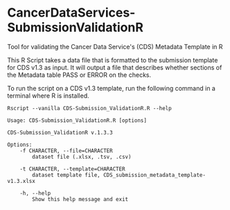 # CancerDataServices-SubmissionValidationR
Tool for validating the Cancer Data Service's (CDS) Metadata Template in R

This R Script takes a data file that is formatted to the submission template for CDS v1.3 as input. It will output a file that describes whether sections of the Metadata table PASS or ERROR on the checks.

To run the script on a CDS v1.3 template, run the following command in a terminal where R is installed.

```
Rscript --vanilla CDS-Submission_ValidationR.R --help    

Usage: CDS-Submission_ValidationR.R [options]

CDS-Submission_ValidationR v.1.3.3

Options:
	-f CHARACTER, --file=CHARACTER
		dataset file (.xlsx, .tsv, .csv)

	-t CHARACTER, --template=CHARACTER
		dataset template file, CDS_submission_metadata_template-v1.3.xlsx

	-h, --help
		Show this help message and exit
